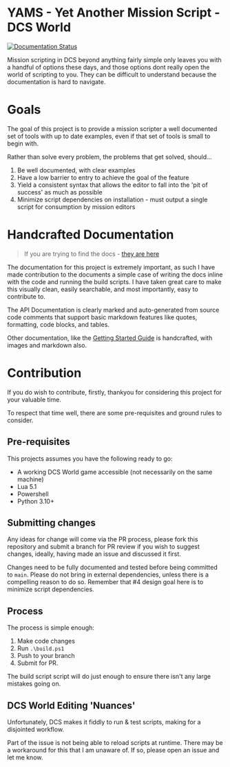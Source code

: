 # YAMS - Yet Another Mission Script - DCS World
[![Documentation Status](https://readthedocs.org/projects/yams-dcs/badge/?version=latest)](https://yams-dcs.readthedocs.io/en/latest/?badge=latest)

Mission scripting in DCS beyond anything fairly simple only leaves you with a handful of options these days, and those options dont really open the world of scripting to you. They can be difficult to understand because the documentation is hard to navigate. 

# Goals

The goal of this project is to provide a mission scripter a well documented set of tools with up to date examples, even if that set of tools is small to begin with.

Rather than solve every problem, the problems that get solved, should...

1. Be well documented, with clear examples
2. Have a low barrier to entry to achieve the goal of the feature
3. Yield a consistent syntax that allows the editor to fall into the 'pit of success' as much as possible
4. Minimize script dependencies on installation - must output a single script for consumption by mission editors

# Handcrafted Documentation

> If you are trying to find the docs - [they are here](https://yams-dcs.rtfd.io) 

The documentation for this project is extremely important, as such I have made contribution to the documents a simple case of 
writing the docs inline with the code and running the build scripts. I have taken great care to make this visually clean, easily searchable, and most importantly, easy to contribute to.

The API Documentation is clearly marked and auto-generated from source code comments that support basic markdown features like quotes, formatting, code blocks, and tables.

Other documentation, like the [Getting Started Guide](https://yams-dcs.readthedocs.io/en/latest/getting-started/) is handcrafted, with images and markdown also.

# Contribution
If you do wish to contribute, firstly, thankyou for considering this project for your valuable time.

To respect that time well, there are some pre-requisites and ground rules to consider.
## Pre-requisites
This projects assumes you have the following ready to go:

- A working DCS World game accessible (not necessarily on the same machine)
- Lua 5.1
- Powershell
- Python 3.10+

## Submitting changes
Any ideas for change will come via the PR process, please fork this repository and submit a branch for PR review if you wish to suggest changes, ideally, having made an issue and discussed it first.

Changes need to be fully documented and tested before being committed to `main`. Please do not bring in external dependencies, unless there is a compelling reason to do so.
Remember that #4 design goal here is to minimize script dependencies.

## Process

The process is simple enough:
1. Make code changes
2. Run `.\build.ps1`
3. Push to your branch
4. Submit for PR.

The build script script will do just enough to ensure there isn't any large mistakes going on.

## DCS World Editing 'Nuances'

Unfortunately, DCS makes it fiddly to run & test scripts, making for a disjointed workflow.

Part of the issue is not being able to reload scripts at runtime. There may be a workaround for this that I am unaware of. If so, please open an issue and let me know.
